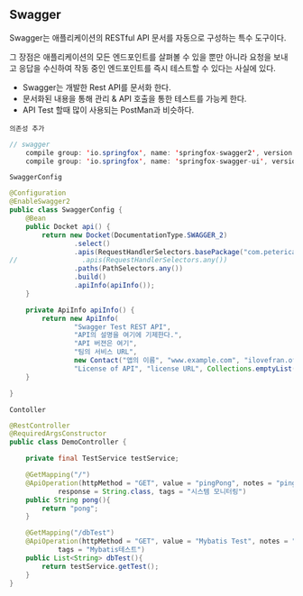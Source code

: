 ## Swagger

Swagger는 애플리케이션의 RESTful API 문서를 자동으로 구성하는 특수 도구이다.

그 장점은 애플리케이션의 모든 엔드포인트를 살펴볼 수 있을 뿐만 아니라 요청을 보내고 응답을 수신하여 작동 중인 엔드포인트를 즉시 테스트할 수 있다는 사실에 있다.

- Swagger는 개발한 Rest API를 문서화 한다.
- 문서화된 내용을 통해 관리 & API 호출을 통한 테스트를 가능케 한다. 
- API Test 할때 많이 사용되는 PostMan과 비슷하다. 

`의존성 추가`
```java
// swagger
	compile group: 'io.springfox', name: 'springfox-swagger2', version: '2.9.2'
	compile group: 'io.springfox', name: 'springfox-swagger-ui', version: '2.9.2'
```

`SwaggerConfig`
```java
@Configuration
@EnableSwagger2
public class SwaggerConfig {
    @Bean
    public Docket api() {
        return new Docket(DocumentationType.SWAGGER_2)
                .select()
                .apis(RequestHandlerSelectors.basePackage("com.peterica.swagger"))
//                .apis(RequestHandlerSelectors.any())
                .paths(PathSelectors.any())
                .build()
                .apiInfo(apiInfo());
    }

    private ApiInfo apiInfo() {
        return new ApiInfo(
                "Swagger Test REST API",
                "API의 설명을 여기에 기제한다.",
                "API 버젼은 여기",
                "팀의 서비스 URL",
                new Contact("앱의 이름", "www.example.com", "ilovefran.ofm@gmail.com"),
                "License of API", "license URL", Collections.emptyList());
    }

}
```

`Contoller`

```java
@RestController
@RequiredArgsConstructor
public class DemoController {

    private final TestService testService;

    @GetMapping("/")
    @ApiOperation(httpMethod = "GET", value = "pingPong", notes = "pingPong",
            response = String.class, tags = "시스템 모니터링")
    public String pong(){
        return "pong";
    }

    @GetMapping("/dbTest")
    @ApiOperation(httpMethod = "GET", value = "Mybatis Test", notes = "Mybatis Test", 
    		tags = "Mybatis테스트")
    public List<String> dbTest(){
        return testService.getTest();
    }
}
```